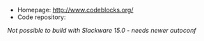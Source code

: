 - Homepage: http://www.codeblocks.org/
- Code repository:

*Not possible to build with Slackware 15.0 - needs newer autoconf*